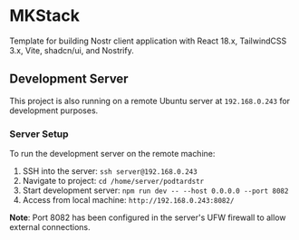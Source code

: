 # MKStack

Template for building Nostr client application with React 18.x, TailwindCSS 3.x, Vite, shadcn/ui, and Nostrify.

## Development Server

This project is also running on a remote Ubuntu server at `192.168.0.243` for development purposes.

### Server Setup

To run the development server on the remote machine:

1. SSH into the server: `ssh server@192.168.0.243`
2. Navigate to project: `cd /home/server/podtardstr`
3. Start development server: `npm run dev -- --host 0.0.0.0 --port 8082`
4. Access from local machine: `http://192.168.0.243:8082/`

**Note**: Port 8082 has been configured in the server's UFW firewall to allow external connections.